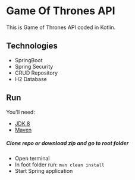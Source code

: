 # Game Of Thrones API

This is Game of Thrones API coded in Kotlin.

## Technologies

-   SpringBoot
-   Spring Security
-   CRUD Repository
-   H2 Database

## Run

You'll need:

-   [JDK 8](https://www.oracle.com/technetwork/java/javase/downloads/jdk8-downloads-2133151.html)
-   [Maven](https://maven.apache.org/)


##### Clone repo or download zip and go to root folder

-   Open terminal
-   In foot folder run: `mvn clean install`
-   Start Spring application